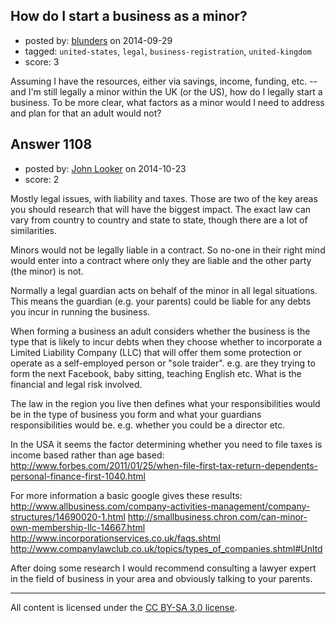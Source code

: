 ## How do I start a business as a minor?

- posted by: [blunders](https://stackexchange.com/users/216182/blunders) on 2014-09-29
- tagged: `united-states`, `legal`, `business-registration`, `united-kingdom`
- score: 3

<p>Assuming I have the resources, either via savings, income, funding, etc. -- and I'm still legally a minor within the UK (or the US), how do I legally start a business. To be more clear, what factors as a minor would I need to address and plan for that an adult would not?</p>



## Answer 1108

- posted by: [John Looker](https://stackexchange.com/users/5196682/john-looker) on 2014-10-23
- score: 2

<p>Mostly legal issues, with liability and taxes. Those are two of the key areas you should research that will have the biggest impact. The exact law can vary from country to country and state to state, though there are a lot of similarities.</p>

<p>Minors would not be legally liable in a contract. So no-one in their right mind would enter into a contract where only they are liable and the other party (the minor) is not.</p>

<p>Normally a legal guardian acts on behalf of the minor in all legal situations. This means the guardian (e.g. your parents) could be liable for any debts you incur in running the business.</p>

<p>When forming a business an adult considers whether the business is the type that is likely to incur debts when they choose whether to incorporate a Limited Liability Company (LLC) that will offer them some protection or operate as a self-employed person or "sole traider". e.g. are they trying to form the next Facebook, baby sitting, teaching English etc. What is the financial and legal risk involved.</p>

<p>The law in the region you live then defines what your responsibilities would be in the type of business you form and what your guardians responsibilities would be. e.g. whether you could be a director etc.</p>

<p>In the USA it seems the factor determining whether you need to file taxes is income based rather than age based:
<a href="http://www.forbes.com/2011/01/25/when-file-first-tax-return-dependents-personal-finance-first-1040.html" rel="nofollow">http://www.forbes.com/2011/01/25/when-file-first-tax-return-dependents-personal-finance-first-1040.html</a></p>

<p>For more information a basic google gives these results:
<a href="http://www.allbusiness.com/company-activities-management/company-structures/14690020-1.html" rel="nofollow">http://www.allbusiness.com/company-activities-management/company-structures/14690020-1.html</a>
<a href="http://smallbusiness.chron.com/can-minor-own-membership-llc-14667.html" rel="nofollow">http://smallbusiness.chron.com/can-minor-own-membership-llc-14667.html</a>
<a href="http://www.incorporationservices.co.uk/faqs.shtml" rel="nofollow">http://www.incorporationservices.co.uk/faqs.shtml</a>
<a href="http://www.companylawclub.co.uk/topics/types_of_companies.shtml#Unltd" rel="nofollow">http://www.companylawclub.co.uk/topics/types_of_companies.shtml#Unltd</a></p>

<p>After doing some research I would recommend consulting a lawyer expert in the field of business in your area and obviously talking to your parents.</p>




---

All content is licensed under the [CC BY-SA 3.0 license](https://creativecommons.org/licenses/by-sa/3.0/).

